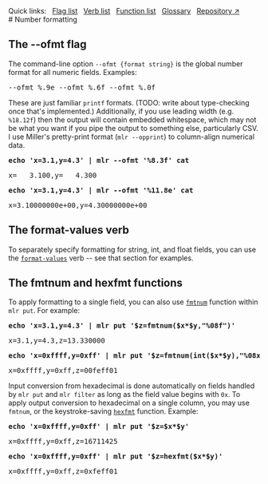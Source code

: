 <!---  PLEASE DO NOT EDIT DIRECTLY. EDIT THE .md.in FILE PLEASE. --->
<div>
<span class="quicklinks">
Quick links:
&nbsp;
<a class="quicklink" href="../reference-main-flag-list/index.html">Flag list</a>
&nbsp;
<a class="quicklink" href="../reference-verbs/index.html">Verb list</a>
&nbsp;
<a class="quicklink" href="../reference-dsl-builtin-functions/index.html">Function list</a>
&nbsp;
<a class="quicklink" href="../glossary/index.html">Glossary</a>
&nbsp;
<a class="quicklink" href="https://github.com/johnkerl/miller" target="_blank">Repository ↗</a>
</span>
</div>
# Number formatting

## The --ofmt flag

The command-line option `--ofmt {format string}` is the global number format for all numeric fields.  Examples:

<pre class="pre-non-highlight-non-pair">
--ofmt %.9e --ofmt %.6f --ofmt %.0f
</pre>

These are just familiar `printf` formats.  (TODO: write about type-checking once that's implemented.) Additionally, if you use leading width (e.g. `%18.12f`) then the output will contain embedded whitespace, which may not be what you want if you pipe the output to something else, particularly CSV. I use Miller's pretty-print format (`mlr --opprint`) to column-align numerical data.

<pre class="pre-highlight-in-pair">
<b>echo 'x=3.1,y=4.3' | mlr --ofmt '%8.3f' cat</b>
</pre>
<pre class="pre-non-highlight-in-pair">
x=   3.100,y=   4.300
</pre>

<pre class="pre-highlight-in-pair">
<b>echo 'x=3.1,y=4.3' | mlr --ofmt '%11.8e' cat</b>
</pre>
<pre class="pre-non-highlight-in-pair">
x=3.10000000e+00,y=4.30000000e+00
</pre>

## The format-values verb

To separately specify formatting for string, int, and float fields, you can use
the [`format-values`](reference-verbs.md#format-values) verb -- see that section for examples.

## The fmtnum and hexfmt functions

To apply formatting to a single field, you can also use
[`fmtnum`](reference-dsl-builtin-functions.md#fmtnum) function within `mlr
put`. For example:

<pre class="pre-highlight-in-pair">
<b>echo 'x=3.1,y=4.3' | mlr put '$z=fmtnum($x*$y,"%08f")'</b>
</pre>
<pre class="pre-non-highlight-in-pair">
x=3.1,y=4.3,z=13.330000
</pre>

<pre class="pre-highlight-in-pair">
<b>echo 'x=0xffff,y=0xff' | mlr put '$z=fmtnum(int($x*$y),"%08x")'</b>
</pre>
<pre class="pre-non-highlight-in-pair">
x=0xffff,y=0xff,z=00feff01
</pre>

Input conversion from hexadecimal is done automatically on fields handled by `mlr put` and `mlr filter` as long as the field value begins with `0x`.  To apply output conversion to hexadecimal on a single column, you may use `fmtnum`, or the keystroke-saving [`hexfmt`](reference-dsl-builtin-functions.md#hexfmt) function. Example:

<pre class="pre-highlight-in-pair">
<b>echo 'x=0xffff,y=0xff' | mlr put '$z=$x*$y'</b>
</pre>
<pre class="pre-non-highlight-in-pair">
x=0xffff,y=0xff,z=16711425
</pre>

<pre class="pre-highlight-in-pair">
<b>echo 'x=0xffff,y=0xff' | mlr put '$z=hexfmt($x*$y)'</b>
</pre>
<pre class="pre-non-highlight-in-pair">
x=0xffff,y=0xff,z=0xfeff01
</pre>
